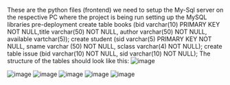 These are the python files (frontend) 
we need to setup the My-Sql server on the respective PC where the project is being run
setting up the MySQL libraries pre-deployment
  create table books (bid varchar(10) PRIMARY KEY NOT NULL,title varchar(50) NOT NULL, author varchar(50) NOT NULL, available vartchar(5));
   create student (sid varchar(5) PRIMARY KEY NOT NULL, sname varchar (50) NOT NULL, sclass varchar(4) NOT NULL);
    create table issue (bid varchar(10) NOT NULL, sid varchar(10) NOT NULL);
     The structure of the tables should look like this:
     ![image](https://github.com/strhwke/Library-Management-System/assets/71208805/e1818d1e-da21-4f36-9438-1e76261df128)

![image](https://github.com/strhwke/Library-Management-System/assets/71208805/5310e640-145b-4b56-a14d-0949b932f2ca)
![image](https://github.com/strhwke/Library-Management-System/assets/71208805/5686dd78-3f0a-42ad-af05-25e2a8bbb802)
![image](https://github.com/strhwke/Library-Management-System/assets/71208805/2be41f45-d241-4ff8-b41b-b9cbf8770cc9)
![image](https://github.com/strhwke/Library-Management-System/assets/71208805/2b122b30-02cd-4650-b6c3-dcae736ba125)
![image](https://github.com/strhwke/Library-Management-System/assets/71208805/6cef3906-977f-4d0e-b7c7-795957feee25)

